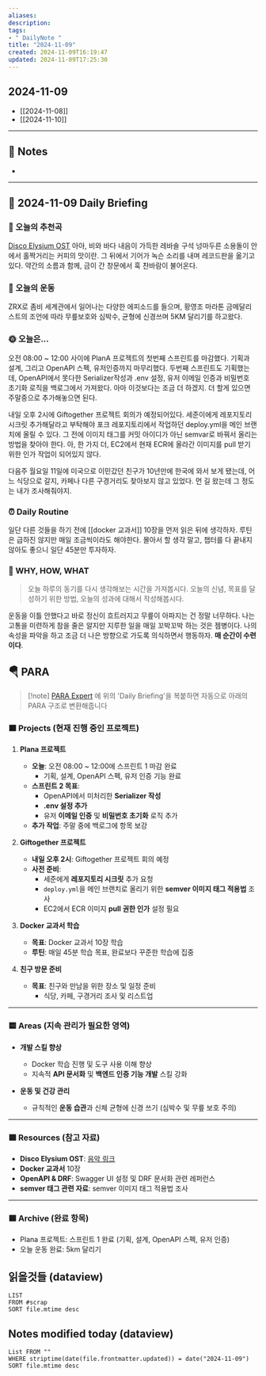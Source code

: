 ```yaml
---
aliases: 
description:
tags:
- " DailyNote "
title: "2024-11-09"
created: 2024-11-09T16:19:47
updated: 2024-11-09T17:25:30
---
```


## 2024-11-09

- [[2024-11-08]] 
- [[2024-11-10]]

---

## 📝 Notes

- 


---

## 📅 2024-11-09 Daily Briefing

### 🎵 오늘의 추천곡

[Disco Elysium OST](https://youtu.be/oJhCGVyRyiw?si=9nDoLnXiJcImtykv) 아아, 비와 바다 내음이 가득한 레바숄 구석 넝마두른 소용돌이 안에서 홀짝거리는 커피의 맛이란. 그 뒤에서 기어가 녹슨 소리를 내며 레코드판을 옮기고 있다. 약간의 소름과 함께, 금이 간 창문에서 훅 찬바람이 불어온다.

### 🏃 오늘의 운동

ZRX로 좀비 세계관에서 일어나는 다양한 에피소드를 들으며, 황영조 마라톤 금메달리스트의 조언에 따라 무릎보호와 심박수, 균형에 신경쓰며 5KM 달리기를 하고왔다.

### 🌞 오늘은...

오전 08:00 ~ 12:00 사이에 PlanA 프로젝트의 첫번째 스프린트를 마감했다. 기획과 설계, 그리고 OpenAPI 스펙, 유저인증까지 마무리했다. 두번째 스프린트도 기획했는데, OpenAPI에서 못다한 Serializer작성과 .env 설정, 유저 이메일 인증과 비밀번호 초기화 로직을 백로그에서 가져왔다. 아마 이것보다는 조금 더 하겠지. 더 할게 있으면 주말중으로 추가해놓으면 된다.

내일 오후 2시에 Giftogether 프로젝트 회의가 예정되어있다. 세준이에게 레포지토리 시크릿 추가해달라고 부탁해야 포크 레포지토리에서 작업하던 deploy.yml을 메인 브랜치에 올릴 수 있다. 그 전에 이미지 태그를 커밋 아이디가 아닌 semvar로 바꿔서 올리는 방법을 찾아야 한다. 아, 한 가지 더, EC2에서 현재 ECR에 올라간 이미지를 pull 받기 위한 인가 작업이 되어있지 않다.

다음주 월요일 11일에 미국으로 이민갔던 친구가 10년만에 한국에 와서 보게 됐는데, 어느 식당으로 갈지, 카페나 다른 구경거리도 찾아보지 않고 있었다. 먼 길 왔는데 그 정도는 내가 조사해줘야지.

### ⏰ Daily Routine

일단 다른 것들을 하기 전에 [[docker 교과서]] 10장을 먼저 읽은 뒤에 생각하자. 루틴은 급하진 않지만 매일 조금씩이라도 해야한다. 몰아서 할 생각 말고, 챕터를 다 끝내지 않아도 좋으니 일단 45분만 투자하자.

### 🚀 WHY, HOW, WHAT

> 오늘 하루의 동기를 다시 생각해보는 시간을 가져봅시다. 오늘의 신념, 목표를 달성하기 위한 방법, 오늘의 성과에 대해서 작성해봅시다.

운동을 이틀 안했다고 바로 정신이 흐트러지고 무릎이 아파지는 건 정말 너무하다. 나는 고통을 미련하게 참을 줄은 알지만 지루한 일을 매일 꼬박꼬박 하는 것은 젬병이다. 나의 속성을 파악을 하고 조금 더 나은 방향으로 가도록 의식하면서 행동하자. **매 순간이 수련이다**.

##  🪂 PARA

> [!note] [PARA Expert](https://chatgpt.com/g/g-46Xrh4MXk-para-expert) 에 위의 'Daily Briefing'을 복붙하면 자동으로 아래의 PARA 구조로 변환해줍니다

### 🟧 Projects (현재 진행 중인 프로젝트)

1. **Plana 프로젝트**
   - **오늘**: 오전 08:00 ~ 12:00에 스프린트 1 마감 완료
     - 기획, 설계, OpenAPI 스펙, 유저 인증 기능 완료
   - **스프린트 2 목표**:
     - OpenAPI에서 미처리한 **Serializer 작성**
     - **.env 설정 추가**
     - 유저 **이메일 인증** 및 **비밀번호 초기화** 로직 추가
   - **추가 작업**: 주말 중에 백로그에 항목 보강

2. **Giftogether 프로젝트**
   - **내일 오후 2시**: Giftogether 프로젝트 회의 예정
   - **사전 준비**:
     - 세준에게 **레포지토리 시크릿** 추가 요청
     - `deploy.yml`을 메인 브랜치로 올리기 위한 **semver 이미지 태그 적용법** 조사
     - EC2에서 ECR 이미지 **pull 권한 인가** 설정 필요

3. **Docker 교과서 학습**
   - **목표**: Docker 교과서 10장 학습
   - **루틴**: 매일 45분 학습 목표, 완료보다 꾸준한 학습에 집중

4. **친구 방문 준비**
   - **목표**: 친구와 만남을 위한 장소 및 일정 준비
     - 식당, 카페, 구경거리 조사 및 리스트업

---

### 🟨 Areas (지속 관리가 필요한 영역)

- **개발 스킬 향상**
  - Docker 학습 진행 및 도구 사용 이해 향상
  - 지속적 **API 문서화** 및 **백엔드 인증 기능 개발** 스킬 강화

- **운동 및 건강 관리**
  - 규칙적인 **운동 습관**과 신체 균형에 신경 쓰기 (심박수 및 무릎 보호 주의)

---

### 🟩 Resources (참고 자료)

- **Disco Elysium OST**: [음악 링크](https://youtu.be/oJhCGVyRyiw?si=9nDoLnXiJcImtykv)
- **Docker 교과서** 10장
- **OpenAPI & DRF**: Swagger UI 설정 및 DRF 문서화 관련 레퍼런스
- **semver 태그 관련 자료**: semver 이미지 태그 적용법 조사

---

### 🟦 Archive (완료 항목)

- Plana 프로젝트: 스프린트 1 완료 (기획, 설계, OpenAPI 스펙, 유저 인증)
- 오늘 운동 완료: 5km 달리기

## 읽을것들 (dataview)

```dataview
LIST
FROM #scrap
SORT file.mtime desc
```

## Notes modified today (dataview)

```dataview
List FROM "" 
WHERE striptime(date(file.frontmatter.updated)) = date("2024-11-09") 
SORT file.mtime desc
```
